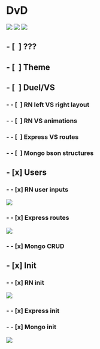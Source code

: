 # DvD
![](readme-wip-images/Screenshot_2022-09-17-07-21-09-19_f73b71075b1de7323614b647fe394240.jpg)
![](readme-wip-images/Screenshot_2022-09-17-07-21-20-96_f73b71075b1de7323614b647fe394240.jpg)
![](readme-wip-images/Screenshot_2022-09-17-07-21-09-19_f73b71075b1de7323614b647fe394240.jpg)
## - [&nbsp;&nbsp;] ???
## - [&nbsp;&nbsp;] Theme
## - [&nbsp;&nbsp;] Duel/VS
### - - [&nbsp;&nbsp;] RN left VS right layout
### - - [&nbsp;&nbsp;] RN VS animations
### - - [&nbsp;&nbsp;] Express VS routes
### - - [&nbsp;&nbsp;] Mongo bson structures
## - [x] Users
### - - [x] RN user inputs
![](readme-wip-images/Screenshot%20from%202022-09-17%2007-07-14.png)
### - - [x] Express routes
![](readme-wip-images/Screenshot%20from%202022-09-17%2007-03-43.png)
### - - [x] Mongo CRUD
## - [x] Init
### - - [x] RN init
![](readme-wip-images/Screenshot%20from%202022-09-17%2007-13-35.png)
### - - [x] Express init
### - - [x] Mongo init
![](readme-wip-images/Screenshot%20from%202022-09-17%2006-35-48.png)